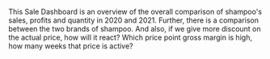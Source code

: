 This Sale Dashboard is an overview of the overall comparison of shampoo's sales, profits and quantity in 2020 and 2021. Further, there is a comparison between the two brands of shampoo. And also, if we give more discount on the actual price, how will it react? Which price point gross margin is high, how many weeks that price is active?
